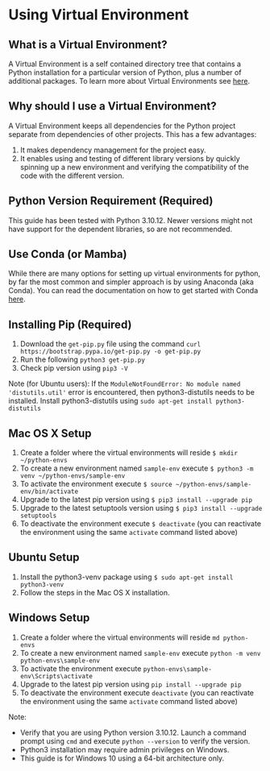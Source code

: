 # Using Virtual Environment

## What is a Virtual Environment?

A Virtual Environment is a self contained directory tree that contains a Python
installation for a particular version of Python, plus a number of additional
packages. To learn more about Virtual Environments see
[here](https://docs.python.org/3/library/venv.html).

## Why should I use a Virtual Environment?

A Virtual Environment keeps all dependencies for the Python project separate
from dependencies of other projects. This has a few advantages:

1. It makes dependency management for the project easy.
1. It enables using and testing of different library versions by quickly
   spinning up a new environment and verifying the compatibility of the code
   with the different version.

## Python Version Requirement (Required)
This guide has been tested with Python 3.10.12. Newer versions might not
have support for the dependent libraries, so are not recommended.

## Use Conda (or Mamba)

While there are many options for setting up virtual environments for python, by far the most common and simpler approach is by using Anaconda (aka Conda). You can read the documentation on how to get started with Conda [here](https://learning.anaconda.cloud/get-started-with-anaconda).

## Installing Pip (Required)

1. Download the `get-pip.py` file using the command
   `curl https://bootstrap.pypa.io/get-pip.py -o get-pip.py`
1. Run the following `python3 get-pip.py`
1. Check pip version using `pip3 -V`

Note (for Ubuntu users): If the
`ModuleNotFoundError: No module named 'distutils.util'` error is encountered,
then python3-distutils needs to be installed. Install python3-distutils using
`sudo apt-get install python3-distutils`

## Mac OS X Setup

1. Create a folder where the virtual environments will reside
   `$ mkdir ~/python-envs`
1. To create a new environment named `sample-env` execute
   `$ python3 -m venv ~/python-envs/sample-env`
1. To activate the environment execute
   `$ source ~/python-envs/sample-env/bin/activate`
1. Upgrade to the latest pip version using `$ pip3 install --upgrade pip`
1. Upgrade to the latest setuptools version using
   `$ pip3 install --upgrade setuptools`
1. To deactivate the environment execute `$ deactivate` (you can reactivate the
   environment using the same `activate` command listed above)

## Ubuntu Setup

1. Install the python3-venv package using `$ sudo apt-get install python3-venv`
1. Follow the steps in the Mac OS X installation.

## Windows Setup

1. Create a folder where the virtual environments will reside `md python-envs`
1. To create a new environment named `sample-env` execute
   `python -m venv python-envs\sample-env`
1. To activate the environment execute `python-envs\sample-env\Scripts\activate`
1. Upgrade to the latest pip version using `pip install --upgrade pip`
1. To deactivate the environment execute `deactivate` (you can reactivate the
   environment using the same `activate` command listed above)

Note:
- Verify that you are using Python version 3.10.12. Launch a
  command prompt using `cmd` and execute `python --version` to verify the version.
- Python3 installation may require admin privileges on Windows.
- This guide is for Windows 10 using a 64-bit architecture only.
